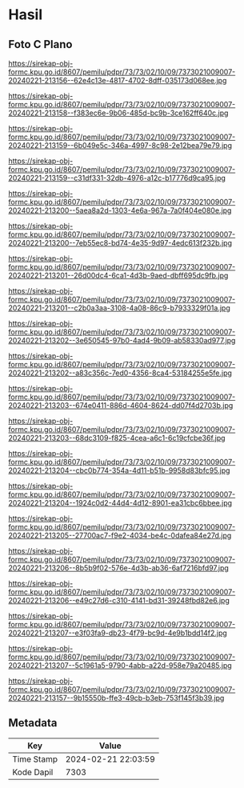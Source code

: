 # Hasil

## Foto C Plano

https://sirekap-obj-formc.kpu.go.id/8607/pemilu/pdpr/73/73/02/10/09/7373021009007-20240221-213156--62e4c13e-4817-4702-8dff-035173d068ee.jpg

https://sirekap-obj-formc.kpu.go.id/8607/pemilu/pdpr/73/73/02/10/09/7373021009007-20240221-213158--f383ec6e-9b06-485d-bc9b-3ce162ff640c.jpg

https://sirekap-obj-formc.kpu.go.id/8607/pemilu/pdpr/73/73/02/10/09/7373021009007-20240221-213159--6b049e5c-346a-4997-8c98-2e12bea79e79.jpg

https://sirekap-obj-formc.kpu.go.id/8607/pemilu/pdpr/73/73/02/10/09/7373021009007-20240221-213159--c31df331-32db-4976-a12c-b17776d9ca95.jpg

https://sirekap-obj-formc.kpu.go.id/8607/pemilu/pdpr/73/73/02/10/09/7373021009007-20240221-213200--5aea8a2d-1303-4e6a-967a-7a0f404e080e.jpg

https://sirekap-obj-formc.kpu.go.id/8607/pemilu/pdpr/73/73/02/10/09/7373021009007-20240221-213200--7eb55ec8-bd74-4e35-9d97-4edc613f232b.jpg

https://sirekap-obj-formc.kpu.go.id/8607/pemilu/pdpr/73/73/02/10/09/7373021009007-20240221-213201--26d00dc4-6ca1-4d3b-9aed-dbff695dc9fb.jpg

https://sirekap-obj-formc.kpu.go.id/8607/pemilu/pdpr/73/73/02/10/09/7373021009007-20240221-213201--c2b0a3aa-3108-4a08-86c9-b7933329f01a.jpg

https://sirekap-obj-formc.kpu.go.id/8607/pemilu/pdpr/73/73/02/10/09/7373021009007-20240221-213202--3e650545-97b0-4ad4-9b09-ab58330ad977.jpg

https://sirekap-obj-formc.kpu.go.id/8607/pemilu/pdpr/73/73/02/10/09/7373021009007-20240221-213202--a83c356c-7ed0-4356-8ca4-53184255e5fe.jpg

https://sirekap-obj-formc.kpu.go.id/8607/pemilu/pdpr/73/73/02/10/09/7373021009007-20240221-213203--674e0411-886d-4604-8624-dd07f4d2703b.jpg

https://sirekap-obj-formc.kpu.go.id/8607/pemilu/pdpr/73/73/02/10/09/7373021009007-20240221-213203--68dc3109-f825-4cea-a6c1-6c19cfcbe36f.jpg

https://sirekap-obj-formc.kpu.go.id/8607/pemilu/pdpr/73/73/02/10/09/7373021009007-20240221-213204--cbc0b774-354a-4d11-b51b-9958d83bfc95.jpg

https://sirekap-obj-formc.kpu.go.id/8607/pemilu/pdpr/73/73/02/10/09/7373021009007-20240221-213204--1924c0d2-44d4-4d12-8901-ea31cbc6bbee.jpg

https://sirekap-obj-formc.kpu.go.id/8607/pemilu/pdpr/73/73/02/10/09/7373021009007-20240221-213205--27700ac7-f9e2-4034-be4c-0dafea84e27d.jpg

https://sirekap-obj-formc.kpu.go.id/8607/pemilu/pdpr/73/73/02/10/09/7373021009007-20240221-213206--8b5b9f02-576e-4d3b-ab36-6af7216bfd97.jpg

https://sirekap-obj-formc.kpu.go.id/8607/pemilu/pdpr/73/73/02/10/09/7373021009007-20240221-213206--e49c27d6-c310-4141-bd31-39248fbd82e6.jpg

https://sirekap-obj-formc.kpu.go.id/8607/pemilu/pdpr/73/73/02/10/09/7373021009007-20240221-213207--e3f03fa9-db23-4f79-bc9d-4e9b1bdd14f2.jpg

https://sirekap-obj-formc.kpu.go.id/8607/pemilu/pdpr/73/73/02/10/09/7373021009007-20240221-213207--5c1961a5-9790-4abb-a22d-958e79a20485.jpg

https://sirekap-obj-formc.kpu.go.id/8607/pemilu/pdpr/73/73/02/10/09/7373021009007-20240221-213157--9b15550b-ffe3-49cb-b3eb-753f145f3b39.jpg


## Metadata

| Key        | Value               |
| ---------- | ------------------- |
| Time Stamp | 2024-02-21 22:03:59 |
| Kode Dapil | 7303                |




